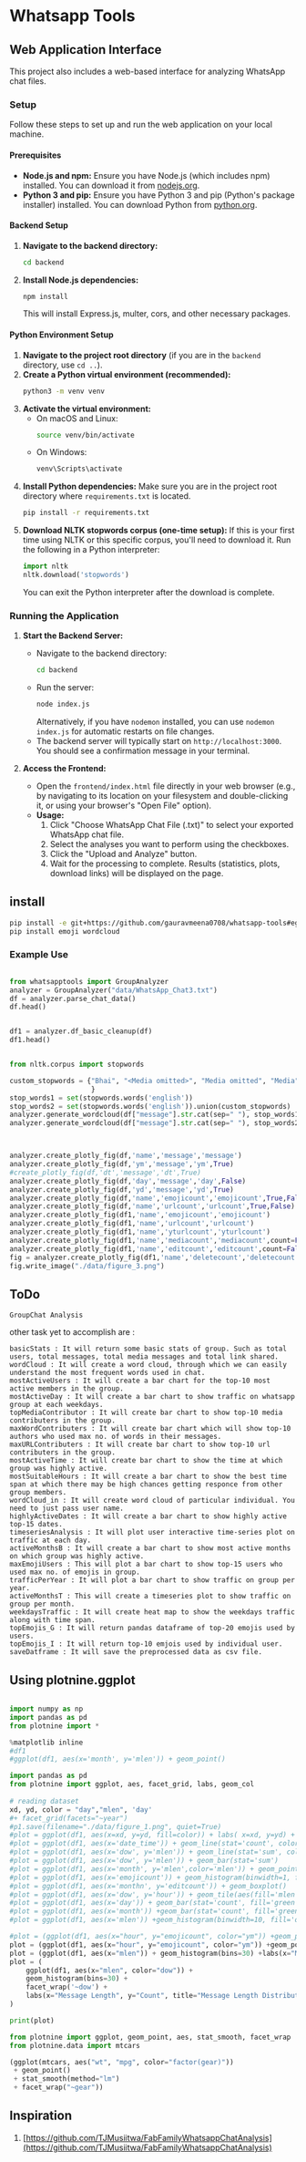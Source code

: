 # Whatsapp Tools

## Web Application Interface

This project also includes a web-based interface for analyzing WhatsApp chat files.

### Setup

Follow these steps to set up and run the web application on your local machine.

#### Prerequisites

*   **Node.js and npm:** Ensure you have Node.js (which includes npm) installed. You can download it from [nodejs.org](https://nodejs.org/).
*   **Python 3 and pip:** Ensure you have Python 3 and pip (Python's package installer) installed. You can download Python from [python.org](https://python.org/).

#### Backend Setup

1.  **Navigate to the backend directory:**
    ```bash
    cd backend
    ```
2.  **Install Node.js dependencies:**
    ```bash
    npm install
    ```
    This will install Express.js, multer, cors, and other necessary packages.

#### Python Environment Setup

1.  **Navigate to the project root directory** (if you are in the `backend` directory, use `cd ..`).
2.  **Create a Python virtual environment (recommended):**
    ```bash
    python3 -m venv venv
    ```
3.  **Activate the virtual environment:**
    *   On macOS and Linux:
        ```bash
        source venv/bin/activate
        ```
    *   On Windows:
        ```bash
        venv\Scripts\activate
        ```
4.  **Install Python dependencies:**
    Make sure you are in the project root directory where `requirements.txt` is located.
    ```bash
    pip install -r requirements.txt
    ```
5.  **Download NLTK stopwords corpus (one-time setup):**
    If this is your first time using NLTK or this specific corpus, you'll need to download it. Run the following in a Python interpreter:
    ```python
    import nltk
    nltk.download('stopwords')
    ```
    You can exit the Python interpreter after the download is complete.

### Running the Application

1.  **Start the Backend Server:**
    *   Navigate to the backend directory:
        ```bash
        cd backend
        ```
    *   Run the server:
        ```bash
        node index.js
        ```
        Alternatively, if you have `nodemon` installed, you can use `nodemon index.js` for automatic restarts on file changes.
    *   The backend server will typically start on `http://localhost:3000`. You should see a confirmation message in your terminal.

2.  **Access the Frontend:**
    *   Open the `frontend/index.html` file directly in your web browser (e.g., by navigating to its location on your filesystem and double-clicking it, or using your browser's "Open File" option).
    *   **Usage:**
        1.  Click "Choose WhatsApp Chat File (.txt)" to select your exported WhatsApp chat file.
        2.  Select the analyses you want to perform using the checkboxes.
        3.  Click the "Upload and Analyze" button.
        4.  Wait for the processing to complete. Results (statistics, plots, download links) will be displayed on the page.

## install

```bash
pip install -e git+https://github.com/gauravmeena0708/whatsapp-tools#egg=whatsapp-tools
pip install emoji wordcloud
```

### Example Use

```python

from whatsapptools import GroupAnalyzer
analyzer = GroupAnalyzer("data/WhatsApp_Chat3.txt")
df = analyzer.parse_chat_data()
df.head()

```

```python

df1 = analyzer.df_basic_cleanup(df)
df1.head()

```

```python

from nltk.corpus import stopwords

custom_stopwords = {"Bhai", "<Media omitted>", "Media omitted", "Media","omitted", "bro", 'would', 'ye', 'ke', 'ko', 'doge', 'aap', 'tum', 'hai'
                    }
stop_words1 = set(stopwords.words('english'))
stop_words2 = set(stopwords.words('english')).union(custom_stopwords)
analyzer.generate_wordcloud(df["message"].str.cat(sep=" "), stop_words1)
analyzer.generate_wordcloud(df["message"].str.cat(sep=" "), stop_words2)

```

```python


analyzer.create_plotly_fig(df,'name','message','message')
analyzer.create_plotly_fig(df,'ym','message','ym',True)
#create_plotly_fig(df,'dt','message','dt',True)
analyzer.create_plotly_fig(df,'day','message','day',False)
analyzer.create_plotly_fig(df,'yd','message','yd',True)
analyzer.create_plotly_fig(df,'name','emojicount','emojicount',True,False)
analyzer.create_plotly_fig(df,'name','urlcount','urlcount',True,False)
analyzer.create_plotly_fig(df1,'name','emojicount','emojicount')
analyzer.create_plotly_fig(df1,'name','urlcount','urlcount')
analyzer.create_plotly_fig(df1,'name','yturlcount','yturlcount')
analyzer.create_plotly_fig(df1,'name','mediacount','mediacount',count=False)
analyzer.create_plotly_fig(df1,'name','editcount','editcount',count=False)
fig = analyzer.create_plotly_fig(df1,'name','deletecount','deletecount',count=False)
fig.write_image("./data/figure_3.png")
```


## ToDo
    GroupChat Analysis

other task yet to accomplish are : 

    basicStats : It will return some basic stats of group. Such as total users, total messages, total media messages and total link shared.
    wordCloud : It will create a word cloud, through which we can easily understand the most frequent words used in chat.
    mostActiveUsers : It will create a bar chart for the top-10 most active members in the group.
    mostActiveDay : It will create a bar chart to show traffic on whatsapp group at each weekdays.
    topMediaContributor : It will create bar chart to show top-10 media contributers in the group.
    maxWordContributers : It will create bar chart which will show top-10 authors who used max no. of words in their messages.
    maxURLContributers : It will create bar chart to show top-10 url contributers in the group.
    mostActiveTime : It will create bar chart to show the time at which group was highly active.
    mostSuitableHours : It will create a bar chart to show the best time span at which there may be high chances getting responce from other group members.
    wordCloud_in : It will create word cloud of particular individual. You need to just pass user name.
    highlyActiveDates : It will create a bar chart to show highly active top-15 dates.
    timeseriesAnalysis : It will plot user interactive time-series plot on traffic at each day.
    activeMonthsB : It will create a bar chart to show most active months on which group was highly active.
    maxEmojiUsers : This will plot a bar chart to show top-15 users who used max no. of emojis in group.
    trafficPerYear : It will plot a bar chart to show traffic on group per year.
    activeMonthsT : This will create a timeseries plot to show traffic on group per month.
    weekdaysTraffic : It will create heat map to show the weekdays traffic along with time span.
    topEmojis_G : It will return pandas dataframe of top-20 emojis used by users.
    topEmojis_I : It will return top-10 emjois used by individual user.
    saveDatframe : It will save the preprocessed data as csv file.

## Using plotnine.ggplot

```python

import numpy as np
import pandas as pd
from plotnine import *

%matplotlib inline
#df1
#ggplot(df1, aes(x='month', y='mlen')) + geom_point()

import pandas as pd 
from plotnine import ggplot, aes, facet_grid, labs, geom_col 
  
# reading dataset 
xd, yd, color = "day","mlen", 'day'
#+ facet_grid(facets="~year")
#p1.save(filename="./data/figure_1.png", quiet=True)
#plot = ggplot(df1, aes(x=xd, y=yd, fill=color)) + labs( x=xd, y=yd) + geom_col()
#plot = ggplot(df1, aes(x='date_time')) + geom_line(stat='count', color='blue') 
#plot = ggplot(df1, aes(x='dow', y='mlen')) + geom_line(stat='sum', color='blue') 
#plot = ggplot(df1, aes(x='dow', y='mlen')) + geom_bar(stat='sum')
#plot = ggplot(df1, aes(x='month', y='mlen',color='mlen')) + geom_point() 
#plot = ggplot(df1, aes(x='emojicount')) + geom_histogram(binwidth=1, fill='blue', color='black', alpha=0.7) 
#plot = ggplot(df1, aes(x='monthn', y='editcount')) + geom_boxplot()
#plot = ggplot(df1, aes(x='dow', y='hour')) + geom_tile(aes(fill='mlen'), color='white') + scale_fill_gradient(low='white', high='blue') 
#plot = ggplot(df1, aes(x='day')) + geom_bar(stat='count', fill='green') + coord_flip()
#plot = ggplot(df1, aes(x='month')) +geom_bar(stat='count', fill='green') + coord_flip()
#plot = ggplot(df1, aes(x='mlen')) +geom_histogram(binwidth=10, fill='orange', color='black', alpha=0.7) 

#plot = (ggplot(df1, aes(x="hour", y="emojicount", color="ym")) +geom_point() +facet_wrap("~year") +labs(x="Hour of Day", y="Emoji Count", title="Emojis by Hour and Month"))
plot = (ggplot(df1, aes(x="hour", y="emojicount", color="ym")) +geom_point() +facet_wrap('~ym') +labs(x="Hour of Day", y="Emoji Count", title="Emojis by Hour and Month"))
plot = (ggplot(df1, aes(x="mlen")) + geom_histogram(bins=30) +labs(x="Message Length", y="Count", title="Distribution of Message Lengths"))
plot = (
    ggplot(df1, aes(x="mlen", color="dow")) +
    geom_histogram(bins=30) +
    facet_wrap('~dow') +
    labs(x="Message Length", y="Count", title="Message Length Distribution by Name")
)

print(plot)
```

```python
from plotnine import ggplot, geom_point, aes, stat_smooth, facet_wrap
from plotnine.data import mtcars

(ggplot(mtcars, aes("wt", "mpg", color="factor(gear)"))
 + geom_point()
 + stat_smooth(method="lm")
 + facet_wrap("~gear"))
```

## Inspiration

1. [https://github.com/TJMusiitwa/FabFamilyWhatsappChatAnalysis](https://github.com/TJMusiitwa/FabFamilyWhatsappChatAnalysis)
